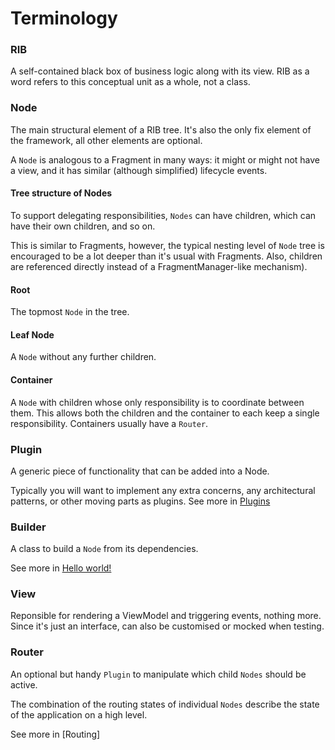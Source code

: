 # Terminology

### RIB
A self-contained black box of business logic along with its view. RIB as a word refers to this conceptual unit as a whole, not a class.

### Node
The main structural element of a RIB tree. It's also the only fix element of the framework, all other elements are optional.
 
A ```Node``` is analogous to a Fragment in many ways: it might or might not have a view, and it has similar (although simplified) lifecycle events.

#### Tree structure of Nodes
To support delegating responsibilities, ```Nodes``` can have children, which can have their own children, and so on. 

This is similar to Fragments, however, the typical nesting level of ```Node``` tree is encouraged to be a lot deeper than it's usual with Fragments. Also, children are referenced directly instead of a FragmentManager-like mechanism).

#### Root
The topmost ```Node``` in the tree.

#### Leaf Node
A ```Node``` without any further children. 

#### Container
A ```Node``` with children whose only responsibility is to coordinate between them. This allows both the children and the container to each keep a single responsibility. Containers usually have a ```Router```.

### Plugin
A generic piece of functionality that can be added into a Node. 

Typically you will want to implement any extra concerns, any architectural patterns, or other moving parts as plugins. See more in [Plugins](plugins.md)

### Builder
A class to build a ```Node``` from its dependencies.

See more in [Hello world!](../hello-world/hello-world.md)

### View
Reponsible for rendering a ViewModel and triggering events, nothing more. Since it's just an interface, can also be customised or mocked when testing.

### Router
An optional but handy ```Plugin``` to manipulate which child ```Nodes``` should be active. 

The combination of the routing states of individual ```Nodes``` describe the state of the application on a high level.

See more in [Routing] 






